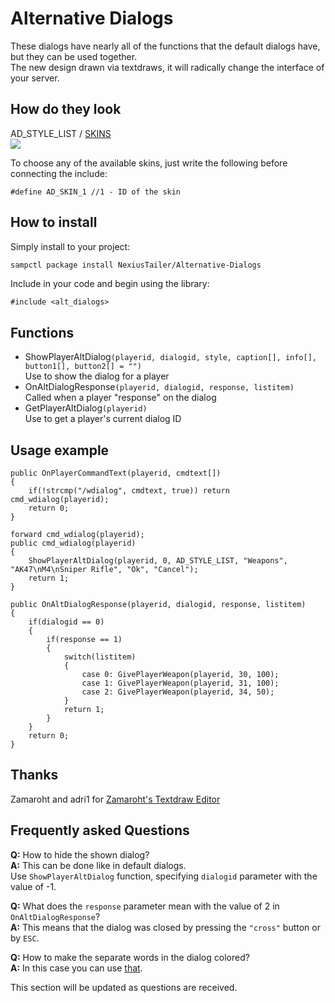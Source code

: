 # Alternative Dialogs
These dialogs have nearly all of the functions that the default dialogs have, but they can be used together.  
The new design drawn via textdraws, it will radically change the interface of your server.

## How do they look
AD_STYLE_LIST / [SKINS](https://imgur.com/a/Vounp)  
![](https://i.imgur.com/8sAdgUy.png)

To choose any of the available skins, just write the following before connecting the include:
```pawn
#define AD_SKIN_1 //1 - ID of the skin
```

## How to install
Simply install to your project:
```bash
sampctl package install NexiusTailer/Alternative-Dialogs
```

Include in your code and begin using the library:
```pawn
#include <alt_dialogs>
```

## Functions
* ShowPlayerAltDialog`(playerid, dialogid, style, caption[], info[], button1[], button2[] = "")`  
Use to show the dialog for a player
* OnAltDialogResponse`(playerid, dialogid, response, listitem)`  
Called when a player "response" on the dialog
* GetPlayerAltDialog`(playerid)`  
Use to get a player's current dialog ID

## Usage example
```pawn
public OnPlayerCommandText(playerid, cmdtext[])
{
	if(!strcmp("/wdialog", cmdtext, true)) return cmd_wdialog(playerid);
	return 0;
}

forward cmd_wdialog(playerid);
public cmd_wdialog(playerid)
{
	ShowPlayerAltDialog(playerid, 0, AD_STYLE_LIST, "Weapons", "AK47\nM4\nSniper Rifle", "Ok", "Cancel");
	return 1;
}

public OnAltDialogResponse(playerid, dialogid, response, listitem)
{
	if(dialogid == 0)
	{
		if(response == 1)
		{
			switch(listitem)
			{
				case 0: GivePlayerWeapon(playerid, 30, 100);
				case 1: GivePlayerWeapon(playerid, 31, 100);
				case 2: GivePlayerWeapon(playerid, 34, 50);
			}
			return 1;
		}
	}
	return 0;
}
```

## Thanks
Zamaroht and adri1 for [Zamaroht's Textdraw Editor](http://web-old.archive.org/web/20190420010058/https://forum.sa-mp.com/showthread.php?t=406833)

## Frequently asked Questions
**Q:** How to hide the shown dialog?  
**A:** This can be done like in default dialogs.  
Use `ShowPlayerAltDialog` function, specifying `dialogid` parameter with the value of -1.

**Q:** What does the `response` parameter mean with the value of 2 in `OnAltDialogResponse`?  
**A:** This means that the dialog was closed by pressing the `"cross"` button or by `ESC`.

**Q:** How to make the separate words in the dialog colored?  
**A:** In this case you can use [that](https://team.sa-mp.com/wiki/GameText_Styles).

This section will be updated as questions are received.
